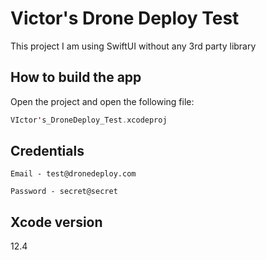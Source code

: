 # Victor's Drone Deploy Test

This project I am using SwiftUI without any 3rd party library

## How to build the app

Open the project and open the following file:

```swift
VIctor's_DroneDeploy_Test.xcodeproj
```

## Credentials

```
Email - test@dronedeploy.com

Password - secret@secret
```



## Xcode version
12.4
